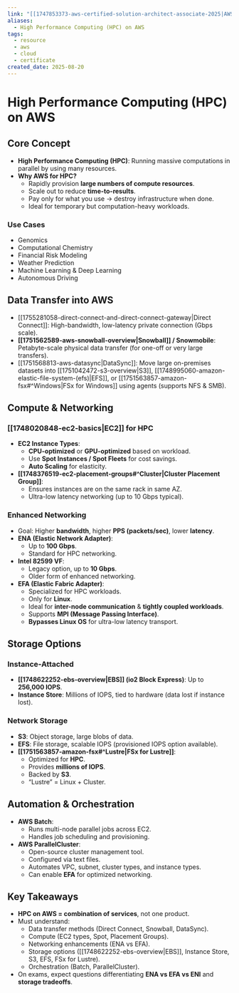 ```yaml
---
link: "[[1747853373-aws-certified-solution-architect-associate-2025|AWS Certified Solution Architect Associate 2025]]"
aliases:
  - High Performance Computing (HPC) on AWS
tags:
  - resource
  - aws
  - cloud
  - certificate
created_date: 2025-08-20
---
```

# High Performance Computing (HPC) on AWS
## Core Concept
- **High Performance Computing (HPC)**: Running massive computations in parallel by using many resources.
- **Why AWS for HPC?**
  - Rapidly provision **large numbers of compute resources**.
  - Scale out to reduce **time-to-results**.
  - Pay only for what you use → destroy infrastructure when done.
  - Ideal for temporary but computation-heavy workloads.

### Use Cases
- Genomics
- Computational Chemistry
- Financial Risk Modeling
- Weather Prediction
- Machine Learning & Deep Learning
- Autonomous Driving

## Data Transfer into AWS
- [[1755281058-direct-connect-and-direct-connect-gateway|Direct Connect]]: High-bandwidth, low-latency private connection (Gbps scale).
- **[[1751562589-aws-snowball-overview|Snowball]] / Snowmobile**: Petabyte-scale physical data transfer (for one-off or very large transfers).
- [[1751568813-aws-datasync|DataSync]]: Move large on-premises datasets into [[1751042472-s3-overview|S3]], [[1748995060-amazon-elastic-file-system-(efs)|EFS]], or [[1751563857-amazon-fsx#^Windows|FSx for Windows]] using agents (supports NFS & SMB).

## Compute & Networking
### [[1748020848-ec2-basics|EC2]] for HPC
- **EC2 Instance Types**:
  - **CPU-optimized** or **GPU-optimized** based on workload.
  - Use **Spot Instances / Spot Fleets** for cost savings.
  - **Auto Scaling** for elasticity.
- **[[1748376519-ec2-placement-groups#^Cluster|Cluster Placement Group]]**:
  - Ensures instances are on the same rack in same AZ.
  - Ultra-low latency networking (up to 10 Gbps typical).

### Enhanced Networking
- Goal: Higher **bandwidth**, higher **PPS (packets/sec)**, lower **latency**.
- **ENA (Elastic Network Adapter)**:
  - Up to **100 Gbps**.
  - Standard for HPC networking.
- **Intel 82599 VF**:
  - Legacy option, up to **10 Gbps**.
  - Older form of enhanced networking.
- **EFA (Elastic Fabric Adapter)**:
  - Specialized for HPC workloads.
  - Only for **Linux**.
  - Ideal for **inter-node communication** & **tightly coupled workloads**.
  - Supports **MPI (Message Passing Interface)**.
  - **Bypasses Linux OS** for ultra-low latency transport.

## Storage Options
### Instance-Attached
- **[[1748622252-ebs-overview|EBS]] (io2 Block Express)**: Up to **256,000 IOPS**.
- **Instance Store**: Millions of IOPS, tied to hardware (data lost if instance lost).

### Network Storage
- **S3**: Object storage, large blobs of data.
- **EFS**: File storage, scalable IOPS (provisioned IOPS option available).
- **[[1751563857-amazon-fsx#^Lustre|FSx for Lustre]]**:
  - Optimized for **HPC**.
  - Provides **millions of IOPS**.
  - Backed by **S3**.
  - “Lustre” = Linux + Cluster.

## Automation & Orchestration
- **AWS Batch**:
  - Runs multi-node parallel jobs across EC2.
  - Handles job scheduling and provisioning.
- **AWS ParallelCluster**:
  - Open-source cluster management tool.
  - Configured via text files.
  - Automates VPC, subnet, cluster types, and instance types.
  - Can enable **EFA** for optimized networking.

## Key Takeaways
- **HPC on AWS = combination of services**, not one product.
- Must understand:
  - Data transfer methods (Direct Connect, Snowball, DataSync).
  - Compute (EC2 types, Spot, Placement Groups).
  - Networking enhancements (ENA vs EFA).
  - Storage options ([[1748622252-ebs-overview|EBS]], Instance Store, S3, EFS, FSx for Lustre).
  - Orchestration (Batch, ParallelCluster).
- On exams, expect questions differentiating **ENA vs EFA vs ENI** and **storage tradeoffs**.